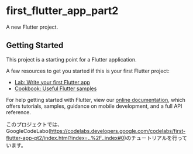 # first_flutter_app_part2

A new Flutter project.

## Getting Started

This project is a starting point for a Flutter application.

A few resources to get you started if this is your first Flutter project:

- [Lab: Write your first Flutter app](https://flutter.dev/docs/get-started/codelab)
- [Cookbook: Useful Flutter samples](https://flutter.dev/docs/cookbook)

For help getting started with Flutter, view our
[online documentation](https://flutter.dev/docs), which offers tutorials,
samples, guidance on mobile development, and a full API reference.


このプロジェクトでは、GoogleCodeLabo(https://codelabs.developers.google.com/codelabs/first-flutter-app-pt2/index.html?index=..%2F..index#0)のチュートリアルを行っています。